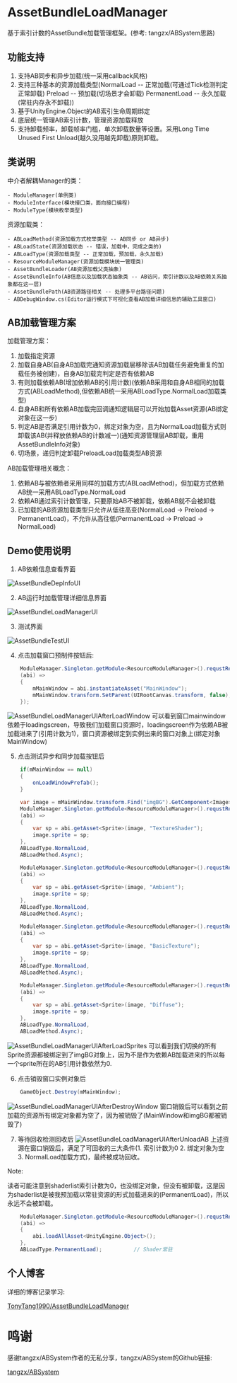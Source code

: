 # AssetBundleLoadManager
基于索引计数的AssetBundle加载管理框架。(参考: tangzx/ABSystem思路)

## 功能支持
1. 支持AB同步和异步加载(统一采用callback风格)
2. 支持三种基本的资源加载类型(NormalLoad -- 正常加载(可通过Tick检测判定正常卸载) Preload -- 预加载(切场景才会卸载) PermanentLoad -- 永久加载(常驻内存永不卸载))
3. 基于UnityEngine.Object的AB索引生命周期绑定
4. 底层统一管理AB索引计数，管理资源加载释放
5. 支持卸载频率，卸载帧率门槛，单次卸载数量等设置。采用Long Time Unused First Unload(越久没用越先卸载)原则卸载。

## 类说明
中介者解耦Manager的类：

    - ModuleManager(单例类)
    - ModuleInterface(模块接口类，面向接口编程)
    - ModuleType(模块枚举类型)

资源加载类：

    - ABLoadMethod(资源加载方式枚举类型 -- AB同步 or AB异步)
    - ABLoadState(资源加载状态 -- 错误，加载中，完成之类的)
    - ABLoadType(资源加载类型 -- 正常加载，预加载，永久加载)
    - ResourceModuleManager(资源加载模块统一管理类)
    - AssetBundleLoader(AB资源加载父类抽象)
    - AssetBundleInfo(AB信息以及加载状态抽象类 -- AB访问，索引计数以及AB依赖关系抽象都在这一层)
    - AssetBundlePath(AB资源路径相关 -- 处理多平台路径问题)
    - ABDebugWindow.cs(Editor运行模式下可视化查看AB加载详细信息的辅助工具窗口)

## AB加载管理方案
加载管理方案：
1. 加载指定资源
2. 加载自身AB(自身AB加载完通知资源加载层移除该AB加载任务避免重复的加载任务被创建)，自身AB加载完判定是否有依赖AB
3. 有则加载依赖AB(增加依赖AB的引用计数)(依赖AB采用和自身AB相同的加载方式(ABLoadMethod),但依赖AB统一采用ABLoadType.NormalLoad加载类型)
4. 自身AB和所有依赖AB加载完回调通知逻辑层可以开始加载Asset资源(AB绑定对象在这一步)
5. 判定AB是否满足引用计数为0，绑定对象为空，且为NormalLoad加载方式则卸载该AB(并释放依赖AB的计数减一)(通知资源管理层AB卸载，重用AssetBundleInfo对象)
6. 切场景，递归判定卸载PreloadLoad加载类型AB资源

AB加载管理相关概念：
1. 依赖AB与被依赖者采用同样的加载方式(ABLoadMethod)，但加载方式依赖AB统一采用ABLoadType.NormalLoad
2. 依赖AB通过索引计数管理，只要原始AB不被卸载，依赖AB就不会被卸载
3. 已加载的AB资源加载类型只允许从低往高变(NormalLoad -> Preload -> PermanentLoad)，不允许从高往低(PermanentLoad -> Preload -> NormalLoad)

## Demo使用说明
1. AB依赖信息查看界面

![AssetBundleDepInfoUI](/img/Unity/AssetBundle-Framework/AssetBundleDepInfoUI.png)

2. AB运行时加载管理详细信息界面

![AssetBundleLoadManagerUI](/img/Unity/AssetBundle-Framework/AssetBundleLoadManagerUI.png)

3. 测试界面

![AssetBundleTestUI](/img/Unity/AssetBundle-Framework/AssetBundleTestUI.png)

4. 点击加载窗口预制件按钮后:
```CS
    ModuleManager.Singleton.getModule<ResourceModuleManager>().requstResource("MainWindow",
    (abi) =>
    {
        mMainWindow = abi.instantiateAsset("MainWindow");
        mMainWindow.transform.SetParent(UIRootCanvas.transform, false);
    });
```
![AssetBundleLoadManagerUIAfterLoadWindow](/img/Unity/AssetBundle-Framework/AssetBundleLoadManagerUIAfterLoadWindow.png)
可以看到窗口mainwindow依赖于loadingscreen，导致我们加载窗口资源时，loadingscreen作为依赖AB被加载进来了(引用计数为1)，窗口资源被绑定到实例出来的窗口对象上(绑定对象MainWindow)

5. 点击测试异步和同步加载按钮后
```CS
    if(mMainWindow == null)
    {
        onLoadWindowPrefab();
    }

    var image = mMainWindow.transform.Find("imgBG").GetComponent<Image>();
    ModuleManager.Singleton.getModule<ResourceModuleManager>().requstResource("tutorialcellspritesheet",
    (abi) =>
    {
        var sp = abi.getAsset<Sprite>(image, "TextureShader");
        image.sprite = sp;
    },
    ABLoadType.NormalLoad,
    ABLoadMethod.Async);

    ModuleManager.Singleton.getModule<ResourceModuleManager>().requstResource("Ambient",
    (abi) =>
    {
        var sp = abi.getAsset<Sprite>(image, "Ambient");
        image.sprite = sp;
    },
    ABLoadType.NormalLoad,
    ABLoadMethod.Async);

    ModuleManager.Singleton.getModule<ResourceModuleManager>().requstResource("BasicTexture",
    (abi) =>
    {
        var sp = abi.getAsset<Sprite>(image, "BasicTexture");
        image.sprite = sp;
    },
    ABLoadType.NormalLoad,
    ABLoadMethod.Async);

    ModuleManager.Singleton.getModule<ResourceModuleManager>().requstResource("Diffuse",
    (abi) =>
    {
        var sp = abi.getAsset<Sprite>(image, "Diffuse");
        image.sprite = sp;
    },
    ABLoadType.NormalLoad,
    ABLoadMethod.Async);
```
![AssetBundleLoadManagerUIAfterLoadSprites](/img/Unity/AssetBundle-Framework/AssetBundleLoadManagerUIAfterLoadSprites.png)
可以看到我们切换的所有Sprite资源都被绑定到了imgBG对象上，因为不是作为依赖AB加载进来的所以每一个sprite所在的AB引用计数依然为0.

6. 点击销毁窗口实例对象后
```CS
    GameObject.Destroy(mMainWindow);
```
![AssetBundleLoadManagerUIAfterDestroyWindow](/img/Unity/AssetBundle-Framework/AssetBundleLoadManagerUIAfterDestroyWindow.png)
窗口销毁后可以看到之前加载的资源所有绑定对象都为空了，因为被销毁了(MainWindow和imgBG都被销毁了)

7. 等待回收检测回收后
![AssetBundleLoadManagerUIAfterUnloadAB](/img/Unity/AssetBundle-Framework/AssetBundleLoadManagerUIAfterUnloadAB.png)
上述资源在窗口销毁后，满足了可回收的三大条件(1. 索引计数为0 2. 绑定对象为空 3. NormalLoad加载方式)，最终被成功回收。

Note:

读者可能注意到shaderlist索引计数为0，也没绑定对象，但没有被卸载，这是因为shaderlist是被我预加载以常驻资源的形式加载进来的(PermanentLoad)，所以永远不会被卸载。
```CS
    ModuleManager.Singleton.getModule<ResourceModuleManager>().requstResource("shaderlist",
    (abi) =>
    {
        abi.loadAllAsset<UnityEngine.Object>();
    },
    ABLoadType.PermanentLoad);          // Shader常驻
```

## 个人博客
详细的博客记录学习:

[TonyTang1990/AssetBundleLoadManager](https://github.com/TonyTang1990/AssetBundleLoadManager)

# 鸣谢
感谢tangzx/ABSystem作者的无私分享，tangzx/ABSystem的Github链接:

[tangzx/ABSystem](https://github.com/tangzx/ABSystem)